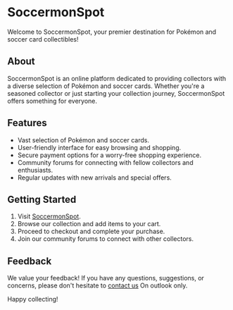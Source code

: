 # SoccermonSpot

Welcome to SoccermonSpot, your premier destination for Pokémon and soccer card collectibles!

## About
SoccermonSpot is an online platform dedicated to providing collectors with a diverse selection of Pokémon and soccer cards. Whether you're a seasoned collector or just starting your collection journey, SoccermonSpot offers something for everyone.

## Features
- Vast selection of Pokémon and soccer cards.
- User-friendly interface for easy browsing and shopping.
- Secure payment options for a worry-free shopping experience.
- Community forums for connecting with fellow collectors and enthusiasts.
- Regular updates with new arrivals and special offers.

## Getting Started
1. Visit [SoccermonSpot](https://www.soccermonspot.com).
2. Browse our collection and add items to your cart.
3. Proceed to checkout and complete your purchase.
4. Join our community forums to connect with other collectors.

## Feedback
We value your feedback! If you have any questions, suggestions, or concerns, please don't hesitate to [contact us](SoccermonSpotOwner@hotmail.com) On outlook only.

Happy collecting!
